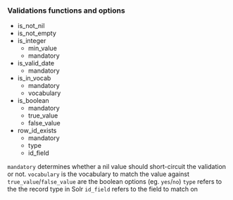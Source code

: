### Validations functions and options
* is_not_nil
* is_not_empty
* is_integer
    * min_value
    * mandatory
* is_valid_date
    * mandatory
* is_in_vocab
    * mandatory
    * vocabulary
* is_boolean
    * mandatory
    * true_value
    * false_value
* row_id_exists
    * mandatory
    * type
    * id_field

`mandatory` determines whether a nil value should short-circuit the validation or not.
`vocabulary` is the vocabulary to match the value against
`true_value`/`false_value` are the boolean options (eg. `yes`/`no`)
`type` refers to the the record type in Solr
`id_field` refers to the field to match on
